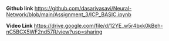 **Github link**
https://github.com/dasarivasavi/Neural-Network/blob/main/Assignment_3/ICP_BASIC.ipynb

**Video Link** 
 https://drive.google.com/file/d/12YE_w5r4bxk0kBeh-nC5BCX5WF2nd57R/view?usp=sharing
